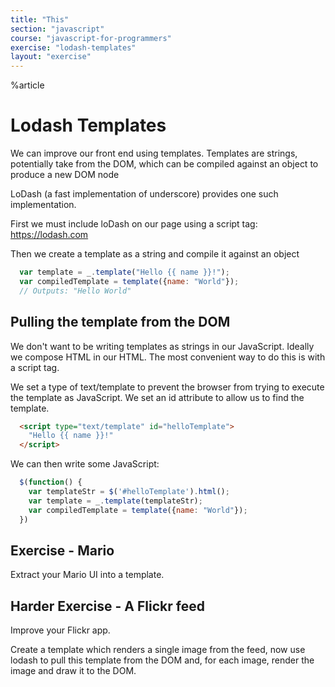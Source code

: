 ```yaml
---
title: "This"
section: "javascript"
course: "javascript-for-programmers"
exercise: "lodash-templates"
layout: "exercise"
---
```

%article


# Lodash Templates

We can improve our front end using templates. Templates are strings, potentially take from the DOM, which can be compiled against an object to produce a new DOM node

LoDash (a fast implementation of underscore) provides one such implementation.

First we must include loDash on our page using a script tag: <https://lodash.com>

Then we create a template as a string and compile it against an object

```js
  var template = _.template("Hello {{ name }}!");
  var compiledTemplate = template({name: "World"});
  // Outputs: "Hello World"
```






## Pulling the template from the DOM

We don't want to be writing templates as strings in our JavaScript. Ideally we compose HTML in our HTML. The most convenient way to do this is with a script tag.

We set a type of text/template to prevent the browser from trying to execute the template as JavaScript. We set an id attribute to allow us to find the template.

```html
  <script type="text/template" id="helloTemplate">
    "Hello {{ name }}!"
  </script>
```




We can then write some JavaScript:

```js
  $(function() {
    var templateStr = $('#helloTemplate').html();
    var template = _.template(templateStr);
    var compiledTemplate = template({name: "World"});
  })
```





## Exercise - Mario

Extract your Mario UI into a template.




## Harder Exercise - A Flickr feed

Improve your Flickr app.

Create a template which renders a single image from the feed, now use lodash to pull this template from the DOM and, for each image, render the image and draw it to the DOM.

